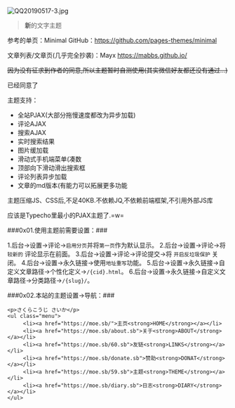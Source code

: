 ![QQ20190517-3.jpg][1]

> **新**的文字主题

参考的单页：Minimal GitHub：https://github.com/pages-themes/minimal

文章列表/文章页(几乎完全抄袭)：Mayx https://mabbs.github.io/

~~因为没有征求到作者的同意,所以主题暂时自测使用(其实微信好友都还没有通过...)~~

已经同意了

主题支持：
 - 全站PJAX(大部分拖慢速度都改为异步加载)
 - 评论AJAX
 - 搜索AJAX
 - 实时搜索结果
 - 图片缓加载
 - 滑动式手机端菜单(凑数
 - 顶部向下滑动滑出搜索框
 - 评论列表异步加载
 - 文章的md版本(有能力可以拓展更多功能


主题压缩JS、CSS后,不足40KB.不依赖JQ,不依赖前端框架,不引用外部JS库

应该是Typecho里最小的PJAX主题了.=w=

###0x01.使用主题前需要设置：###

1.后台->设置->评论->`启用分页`并将`第一页`作为默认显示。
2.后台->设置->评论->将 `较新的` 评论显示在前面。
3.后台->设置->评论->评论提交->将 `开启反垃圾保护` 关闭。
4.后台->设置->永久链接->使用`地址重写`功能。
5.后台->设置->永久链接->自定义文章路径->个性化定义->`/{cid}.html`。
6.后台->设置->永久链接->自定义文章路径->分类路径->`/{slug}/`。

###0x02.本站的主题设置->导航：###

    <p>さくらこうじ さいか</p>
    <ul class="menu">
         <li><a href="https://moe.sb/">主页<strong>HOME</strong></a></li>
         <li><a href="https://moe.sb/about.sb">关于<strong>ABOUT</strong></a></li>
         <li><a href="https://moe.sb/60.sb">友链<strong>LINKS</strong></a></li>
         <li><a href="https://moe.sb/donate.sb">赞助<strong>DONAT</strong></a></li>
         <li><a href="https://moe.sb/59.sb">主题<strong>THEME</strong></a></li>
         <li><a href="https://moe.sb/diary.sb">日志<strong>DIARY</strong></a></li>
    </ul>





  [1]: https://moe.sb/usr/uploads/2019/05/1463344748.jpg
